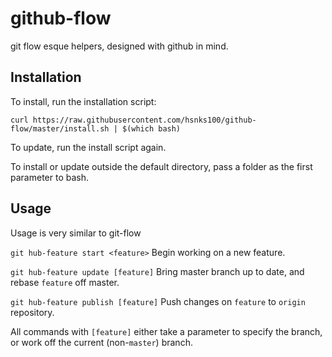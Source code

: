 github-flow
===========

git flow esque helpers, designed with github in mind.

Installation
------------

To install, run the installation script:

```
curl https://raw.githubusercontent.com/hsnks100/github-flow/master/install.sh | $(which bash)

```

To update, run the install script again.

To install or update outside the default directory, pass a folder as the first parameter to bash.

Usage
-----

Usage is very similar to git-flow


`git hub-feature start <feature>` Begin working on a new feature.

`git hub-feature update [feature]` Bring master branch up to date, and rebase `feature` off master.

`git hub-feature publish [feature]` Push changes on `feature` to `origin` repository.


All commands with `[feature]` either take a parameter to specify the branch, or work off the current (non-`master`) branch.


